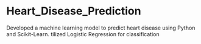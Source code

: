 # Heart_Disease_Prediction
Developed a machine learning model to predict heart disease using Python and Scikit-Learn.
tilized Logistic Regression for classification
